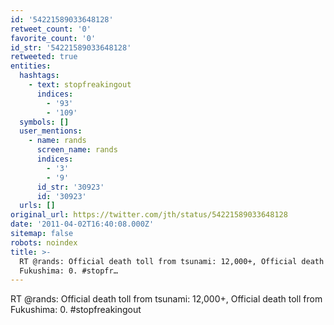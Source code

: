 ```yaml
---
id: '54221589033648128'
retweet_count: '0'
favorite_count: '0'
id_str: '54221589033648128'
retweeted: true
entities:
  hashtags:
    - text: stopfreakingout
      indices:
        - '93'
        - '109'
  symbols: []
  user_mentions:
    - name: rands
      screen_name: rands
      indices:
        - '3'
        - '9'
      id_str: '30923'
      id: '30923'
  urls: []
original_url: https://twitter.com/jth/status/54221589033648128
date: '2011-04-02T16:40:08.000Z'
sitemap: false
robots: noindex
title: >-
  RT @rands: Official death toll from tsunami: 12,000+, Official death toll from
  Fukushima: 0. #stopfr…
---
```


RT @rands: Official death toll from tsunami: 12,000+, Official death toll from Fukushima: 0. #stopfreakingout